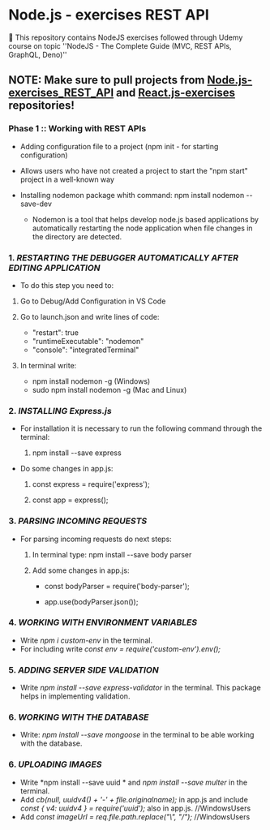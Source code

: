 # Node.js - exercises REST API
📝 This repository contains NodeJS exercises followed through Udemy course on topic ''NodeJS - The Complete Guide (MVC, REST APIs, GraphQL, Deno)''

## NOTE: Make sure to pull projects from [Node.js-exercises_REST_API](https://github.com/merima98/Node.js-exercises_REST_API) and [React.js-exercises](https://github.com/merima98/React.js-exercises) repositories! 
 

### Phase 1 :: Working with REST APIs
  
- Adding configuration file to a project (npm init - for starting configuration)
- Allows users who have not created a project to start the "npm start" project in a well-known way
 
- Installing nodemon package whith command: npm install nodemon --save-dev
	- Nodemon is a tool that helps develop node.js based applications by automatically restarting the node application when file changes in the directory are detected.

 
### 1. *RESTARTING THE DEBUGGER AUTOMATICALLY AFTER EDITING APPLICATION*

- To do this step you need to:

1. Go to Debug/Add Configuration in VS Code

2. Go to launch.json and write lines of code:

   - "restart": true
   - "runtimeExecutable": "nodemon"
   - "console": "integratedTerminal"
   
3. In terminal write:

   - npm install nodemon -g (Windows)   
   - sudo npm install nodemon -g (Mac and Linux) 
   

### 2. *INSTALLING Express.js* 

- For installation it is necessary to run the following command through the terminal:

  1. npm install --save express
  
- Do some changes in app.js:

  1. const  express = require('express');

  2. const  app = express();
 
  
### 3. *PARSING INCOMING REQUESTS*
 
- For parsing incoming requests do next steps:
  
  1. In terminal type: npm install --save body parser
  
  2. Add some changes in app.js:
     
	 - const bodyParser = require('body-parser');

     - app.use(bodyParser.json());
	 

### 4. *WORKING WITH ENVIRONMENT VARIABLES*

- Write *npm i custom-env* in the terminal. 
- For including write *const env = require('custom-env').env();*

### 5. *ADDING SERVER SIDE VALIDATION*

- Write *npm install --save express-validator* in the terminal. This package helps in implementing validation.

### 6. *WORKING WITH THE DATABASE*

- Write: *npm install --save mongoose* in the terminal to be able working with the database.

### 6. *UPLOADING IMAGES*

- Write *npm install --save uuid * and *npm install --save multer* in the terminal. 
- Add *cb(null, uuidv4() + '-' + file.originalname);* in app.js and include *const { v4: uuidv4 } = require('uuid');* also in app.js. //WindowsUsers
- Add *const imageUrl = req.file.path.replace("\\", "/");*  //WindowsUsers





	 
 
	

 



	 
  
  
